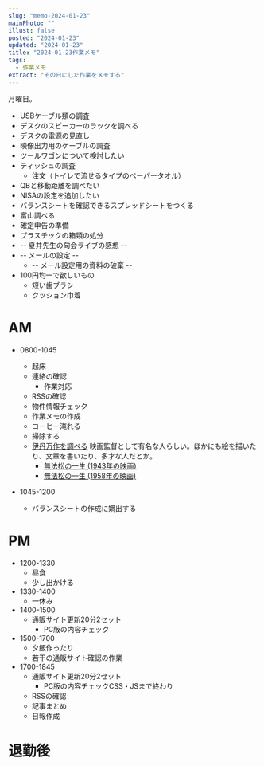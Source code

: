 ```yaml
---
slug: "memo-2024-01-23"
mainPhoto: ""
illust: false
posted: "2024-01-23"
updated: "2024-01-23"
title: "2024-01-23作業メモ"
tags:
  - 作業メモ
extract: "その日にした作業をメモする"
---
```


月曜日。  

- USBケーブル類の調査
- デスクのスピーカーのラックを調べる
- デスクの電源の見直し
- 映像出力用のケーブルの調査
- ツールワゴンについて検討したい
- ティッシュの調査
  - 注文（トイレで流せるタイプのペーパータオル）
- QBと移動距離を調べたい
- NISAの設定を追加したい
- バランスシートを確認できるスプレッドシートをつくる
- 富山調べる
- 確定申告の準備
- プラスチックの箱類の処分
- -- 夏井先生の句会ライブの感想 --
- -- メールの設定 --
  - -- メール設定用の資料の破棄 --
- 100円均一で欲しいもの
  - 短い歯ブラシ
  - クッション巾着

# AM

- 0800-1045
  - 起床
  - 連絡の確認
    - 作業対応
  - RSSの確認
  - 物件情報チェック
  - 作業メモの作成
  - コーヒー淹れる
  - 掃除する
  - [伊丹万作を調べる](https://ja.wikipedia.org/wiki/%E4%BC%8A%E4%B8%B9%E4%B8%87%E4%BD%9C) 
    映画監督として有名な人らしい。ほかにも絵を描いたり、文章を書いたり、多才な人だとか。  
    - [無法松の一生 (1943年の映画)](https://ja.wikipedia.org/wiki/%E7%84%A1%E6%B3%95%E6%9D%BE%E3%81%AE%E4%B8%80%E7%94%9F_(1943%E5%B9%B4%E3%81%AE%E6%98%A0%E7%94%BB))  
    - [無法松の一生 (1958年の映画)](https://ja.wikipedia.org/wiki/%E7%84%A1%E6%B3%95%E6%9D%BE%E3%81%AE%E4%B8%80%E7%94%9F_(1958%E5%B9%B4%E3%81%AE%E6%98%A0%E7%94%BB))

- 1045-1200
  - バランスシートの作成に嫡出する

# PM

- 1200-1330
  - 昼食
  - 少し出かける
- 1330-1400
  - 一休み
- 1400-1500
  - 通販サイト更新20分2セット
    - PC版の内容チェック
- 1500-1700
  - 夕飯作ったり
  - 若干の通販サイト確認の作業
- 1700-1845
  - 通販サイト更新20分2セット
    - PC版の内容チェックCSS・JSまで終わり
  - RSSの確認
  - 記事まとめ
  - 日報作成


# 退勤後



      
